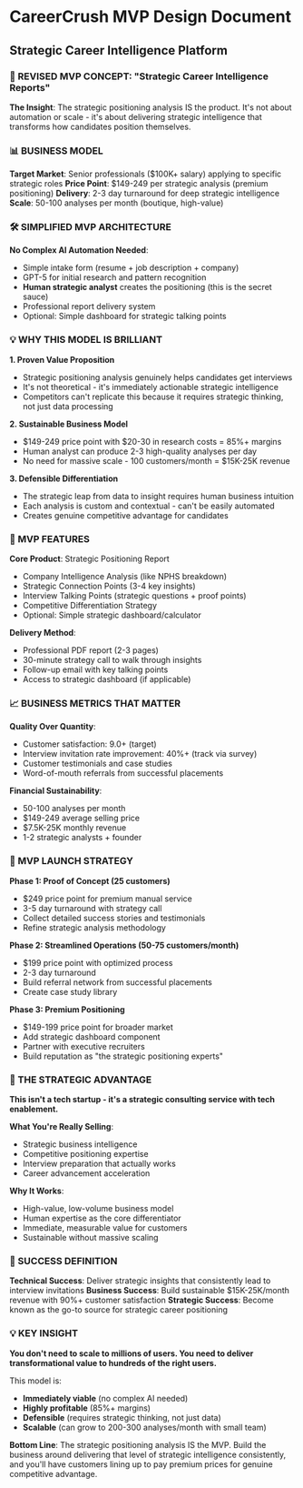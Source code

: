 # CareerCrush MVP Design Document

## Strategic Career Intelligence Platform

### 🎯 REVISED MVP CONCEPT: "Strategic Career Intelligence Reports"

**The Insight**: The strategic positioning analysis IS the product. It's not about automation or scale - it's about delivering strategic intelligence that transforms how candidates position themselves.

### 📊 BUSINESS MODEL

**Target Market**: Senior professionals ($100K+ salary) applying to specific strategic roles
**Price Point**: $149-249 per strategic analysis (premium positioning)
**Delivery**: 2-3 day turnaround for deep strategic intelligence
**Scale**: 50-100 analyses per month (boutique, high-value)

### 🛠️ SIMPLIFIED MVP ARCHITECTURE

**No Complex AI Automation Needed**:
- Simple intake form (resume + job description + company)
- GPT-5 for initial research and pattern recognition
- **Human strategic analyst** creates the positioning (this is the secret sauce)
- Professional report delivery system
- Optional: Simple dashboard for strategic talking points

### 💡 WHY THIS MODEL IS BRILLIANT

**1. Proven Value Proposition**
- Strategic positioning analysis genuinely helps candidates get interviews
- It's not theoretical - it's immediately actionable strategic intelligence
- Competitors can't replicate this because it requires strategic thinking, not just data processing

**2. Sustainable Business Model**
- $149-249 price point with $20-30 in research costs = 85%+ margins
- Human analyst can produce 2-3 high-quality analyses per day
- No need for massive scale - 100 customers/month = $15K-25K revenue

**3. Defensible Differentiation**
- The strategic leap from data to insight requires human business intuition
- Each analysis is custom and contextual - can't be easily automated
- Creates genuine competitive advantage for candidates

### 🎯 MVP FEATURES

**Core Product**: Strategic Positioning Report
- Company Intelligence Analysis (like NPHS breakdown)
- Strategic Connection Points (3-4 key insights)
- Interview Talking Points (strategic questions + proof points)
- Competitive Differentiation Strategy
- Optional: Simple strategic dashboard/calculator

**Delivery Method**:
- Professional PDF report (2-3 pages)
- 30-minute strategy call to walk through insights
- Follow-up email with key talking points
- Access to strategic dashboard (if applicable)

### 📈 BUSINESS METRICS THAT MATTER

**Quality Over Quantity**:
- Customer satisfaction: 9.0+ (target)
- Interview invitation rate improvement: 40%+ (track via survey)
- Customer testimonials and case studies
- Word-of-mouth referrals from successful placements

**Financial Sustainability**:
- 50-100 analyses per month
- $149-249 average selling price
- $7.5K-25K monthly revenue
- 1-2 strategic analysts + founder

### 🚀 MVP LAUNCH STRATEGY

**Phase 1: Proof of Concept (25 customers)**
- $249 price point for premium manual service
- 3-5 day turnaround with strategy call
- Collect detailed success stories and testimonials
- Refine strategic analysis methodology

**Phase 2: Streamlined Operations (50-75 customers/month)**
- $199 price point with optimized process
- 2-3 day turnaround
- Build referral network from successful placements
- Create case study library

**Phase 3: Premium Positioning**
- $149-199 price point for broader market
- Add strategic dashboard component
- Partner with executive recruiters
- Build reputation as "the strategic positioning experts"

### 💎 THE STRATEGIC ADVANTAGE

**This isn't a tech startup - it's a strategic consulting service with tech enablement.**

**What You're Really Selling**:
- Strategic business intelligence
- Competitive positioning expertise
- Interview preparation that actually works
- Career advancement acceleration

**Why It Works**:
- High-value, low-volume business model
- Human expertise as the core differentiator
- Immediate, measurable value for customers
- Sustainable without massive scaling

### 🎯 SUCCESS DEFINITION

**Technical Success**: Deliver strategic insights that consistently lead to interview invitations
**Business Success**: Build sustainable $15K-25K/month revenue with 90%+ customer satisfaction
**Strategic Success**: Become known as the go-to source for strategic career positioning

### 💡 KEY INSIGHT

**You don't need to scale to millions of users. You need to deliver transformational value to hundreds of the right users.**

This model is:
- **Immediately viable** (no complex AI needed)
- **Highly profitable** (85%+ margins)
- **Defensible** (requires strategic thinking, not just data)
- **Scalable** (can grow to 200-300 analyses/month with small team)

**Bottom Line**: The strategic positioning analysis IS the MVP. Build the business around delivering that level of strategic intelligence consistently, and you'll have customers lining up to pay premium prices for genuine competitive advantage.

